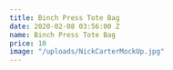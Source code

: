 ```yaml
---
title: Binch Press Tote Bag
date: 2020-02-08 03:56:00 Z
name: Binch Press Tote Bag
price: 10
image: "/uploads/NickCarterMockUp.jpg"
---
```


